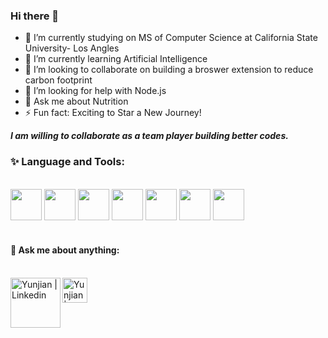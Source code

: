 ### Hi there 👋


- 🔭 I’m currently studying on MS of Computer Science at California State University- Los Angles
- 🌱 I’m currently learning Artificial Intelligence
- 👯 I’m looking to collaborate on building a broswer extension to reduce carbon footprint 
- 🤔 I’m looking for help with Node.js
- 💬 Ask me about Nutrition
- ⚡ Fun fact: Exciting to Star a New Journey!


***I am willing to collaborate as a team player building better codes.***

### ✨ Language and Tools: 

<br>
<code><a href="https://www.python.org/" target="_blank"><img height="50" src="https://www.vectorlogo.zone/logos/python/python-ar21.svg"></a></code>
<code><a href="https://www.java.com/" target="_blank"><img height="50" src="https://www.vectorlogo.zone/logos/java/java-horizontal.svg"></a></code>
<code><a href="https://www.mysql.com/" target="_blank"><img height="50" src="https://www.vectorlogo.zone/logos/mysql/mysql-ar21.svg"></a></code>
<code><a href="https://jupyter.org/" target="_blank"><img height="50" src="https://www.vectorlogo.zone/logos/jupyter/jupyter-ar21.svg"></a></code>
<code><a href="https://www.javascript.com/" target="_blank"><img height="50" src="https://www.vectorlogo.zone/logos/javascript/javascript-ar21.svg"></a></code>
<code><a href="https://aws.amazon.com/" target="_blank"><img height="50" src="https://www.vectorlogo.zone/logos/amazon_aws/amazon_aws-ar21.svg"></a></code>
<code><a href="https://git-scm.com/" target="_blank"><img height="50" src="https://www.vectorlogo.zone/logos/git-scm/git-scm-ar21.svg"></a></code>
</br>
<br>

#### 💬 Ask me about anything: </br>
<br> 
  <a href="https://www.linkedin.com/in/yunjian-lu-826b20144/">
   <img align="left" alt="Yunjian | Linkedin" width="80px" src="https://www.vectorlogo.zone/logos/linkedin/linkedin-ar21.svg" />
  </a>
  <a href="mailto:yunjian.lu@gmail.com">
    <img align="left" alt="Yunjian | Gmail" width="40px" src="https://github.com/piyushP7pravin/piyushP7pravin/blob/master/Gmail.svg" />
  </a>
<br>
